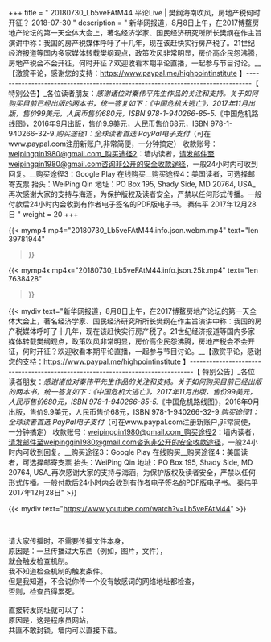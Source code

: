 +++
title = " 20180730_Lb5veFAtM44 平论Live |  樊纲海南吹风，房地产税何时开征？ 2018-07-30 "
description = " 新华网报道，8月8日上午，在2017博鳌房地产论坛的第一天全体大会上，著名经济学家、国民经济研究所所长樊纲在作主旨演讲中称：我国的房产税媒体呼吁了十几年，现在该赶快实行房产税了。21世纪经济报道等国内多家媒体转载樊纲观点，政策吹风非常明显，房价高企民怨沸腾，房地产税会不会开征，何时开征？欢迎收看本期平论直播，一起参与节目讨论。__【激赏平论，感谢您的支持：https://www.paypal.me/highpointinstitute 】_-------------------------------------------------------------------------------_【 特别公告】_各位读者朋友：_感谢诸位对秦伟平先生作品的关注和支持。_关于如何购买目前已经出版的两本书，统一答复如下：_《中国危机大逃亡》，2017年11月出版，售价99美元，人民币售价680元，ISBN 978-1-940266-85-5._《中国危机路线图》，2016年9月出版，售价9.9美元，人民币售价68元，ISBN 978-1-940266-32-9._购买途径1：全球读者首选 PayPal电子支付_（可在www.paypal.com注册新账户,非常简便，一分钟搞定）     收款账号：weipingqin1980@gmail.com_购买途径2：墙内读者，请发邮件至weipingqin1980@gmail.com咨询非公开的安全收款途径，一般24小时内可收到回复。__购买途径3：Google Play 在线购买__购买途径4：美国读者，可选择邮寄支票     抬头：WeiPing Qin     地址：PO Box 195, Shady Side, MD 20764, USA_再次感谢大家的支持与海涵，为保护版权及读者安全，严禁以任何形式传播。一般付款后24小时内会收到有作者电子签名的PDF版电子书。     秦伟平     2017年12月28日 "
weight = 20
+++

{{< mymp4 mp4="20180730_Lb5veFAtM44.info.json.webm.mp4" 
text="len 39781944"
>}}

{{< mymp4x  mp4x="20180730_Lb5veFAtM44.info.json.25k.mp4"
text="len 7638428"
>}}


{{< mydiv text="新华网报道，8月8日上午，在2017博鳌房地产论坛的第一天全体大会上，著名经济学家、国民经济研究所所长樊纲在作主旨演讲中称：我国的房产税媒体呼吁了十几年，现在该赶快实行房产税了。21世纪经济报道等国内多家媒体转载樊纲观点，政策吹风非常明显，房价高企民怨沸腾，房地产税会不会开征，何时开征？欢迎收看本期平论直播，一起参与节目讨论。__【激赏平论，感谢您的支持：https://www.paypal.me/highpointinstitute 】_-------------------------------------------------------------------------------_【 特别公告】_各位读者朋友：_感谢诸位对秦伟平先生作品的关注和支持。_关于如何购买目前已经出版的两本书，统一答复如下：_《中国危机大逃亡》，2017年11月出版，售价99美元，人民币售价680元，ISBN 978-1-940266-85-5._《中国危机路线图》，2016年9月出版，售价9.9美元，人民币售价68元，ISBN 978-1-940266-32-9._购买途径1：全球读者首选 PayPal电子支付_（可在www.paypal.com注册新账户,非常简便，一分钟搞定）     收款账号：weipingqin1980@gmail.com_购买途径2：墙内读者，请发邮件至weipingqin1980@gmail.com咨询非公开的安全收款途径，一般24小时内可收到回复。__购买途径3：Google Play 在线购买__购买途径4：美国读者，可选择邮寄支票     抬头：WeiPing Qin     地址：PO Box 195, Shady Side, MD 20764, USA_再次感谢大家的支持与海涵，为保护版权及读者安全，严禁以任何形式传播。一般付款后24小时内会收到有作者电子签名的PDF版电子书。     秦伟平     2017年12月28日" >}}
<br>

{{< mydiv text="https://www.youtube.com/watch?v=Lb5veFAtM44" >}}


<br>

请大家传播时，不需要传播文件本身，<br>
原因是：一旦传播过大东西（例如，图片，文件），<br>
就会触发检查机制。<br>
我不知道检查机制的触发条件。<br>
但是我知道，不会说你传一个没有敏感词的网络地址都检查，<br>
否则，检查员得累死。<br><br>
直接转发网址就可以了：<br>
原因是，这是程序员网站，<br>
共匪不敢封锁，墙内可以直接下载。


